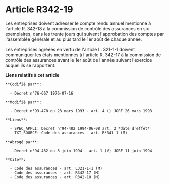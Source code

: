 # Article R342-19

Les entreprises doivent adresser le compte rendu annuel mentionné à l'article R. 342-18 à la commission de contrôle des
assurances en six exemplaires, dans les trente jours qui suivent l'approbation des comptes par l'assemblée générale et au
plus tard le 1er août de chaque année.

Les entreprises agréées en vertu de l'article L. 321-1-1 doivent communiquer les états mentionnés à l'article R. 342-17 à la
commission de contrôle des assurances avant le 1er août de l'année suivant l'exercice auquel ils se rapportent.

**Liens relatifs à cet article**

	**Codifié par**:

	  - Décret n°76-667 1976-07-16

	**Modifié par**:

	  - Décret n°93-470 du 23 mars 1993 - art. 4 () JORF 26 mars 1993

	**Liens**:

	  - SPEC_APPLI: Décret n°94-482 1994-06-08 art. 2 *date d'effet*
	  - TXT_SOURCE: Code des assurances - art. R*341-1 (M)

	**Abrogé par**:

	  - Décret n°94-482 du 8 juin 1994 - art. 1 (V) JORF 11 juin 1994

	**Cite**:

	  - Code des assurances - art. L321-1-1 (M)
	  - Code des assurances - art. R342-17 (M)
	  - Code des assurances - art. R342-18 (M)
